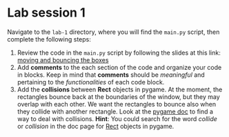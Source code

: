 # Lab session 1

Navigate to the `lab-1` directory, where you will find the `main.py` script, then complete the following steps:

1. Review the code in the `main.py` script by following the slides at this link: [moving and bouncing the boxes](https://tur-learning.github.io/CIS1051-python/lectures/slides/05b_pygame_overview.slides.html#/6)
2. Add **comments** to the each section of the code and organize your code in blocks. Keep in mind that **comments** should be _meaningful_ and pertaining to the _functionalities_ of each code block.
3. Add the **collisions** between **Rect** objects in pygame. At the moment, the rectangles bounce back at the boundaries of the window, but they may overlap with each other. We want the rectangles to bounce also when they collide with another rectangle.
   Look at the [pygame doc](https://www.pygame.org/docs/) to find a way to deal with collisions. **Hint**: You could search for the word _collide_ or _collision_ in the doc page for [Rect](https://www.pygame.org/docs/ref/rect.html) objects in pygame.
